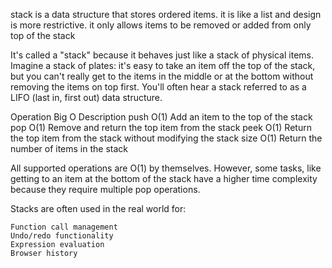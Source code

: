 stack is a data structure that stores ordered items. it is like a list and design is more restrictive. it only allows items to be removed or added from only top of the stack

It's called a "stack" because it behaves just like a stack of physical items. Imagine a stack of plates: it's easy to take an item off the top of the stack, but you can't really get to the items in the middle or at the bottom without removing the items on top first. You'll often hear a stack referred to as a LIFO (last in, first out) data structure.


Operation 	Big O 	Description
push 	    O(1) 	Add an item to the top of the stack
pop 	    O(1) 	Remove and return the top item from the stack
peek 	    O(1) 	Return the top item from the stack without modifying the stack
size 	    O(1) 	Return the number of items in the stack


All supported operations are O(1) by themselves. However, some tasks, like getting to an item at the bottom of the stack have a higher time complexity because they require multiple pop operations.

Stacks are often used in the real world for:

    Function call management
    Undo/redo functionality
    Expression evaluation
    Browser history
